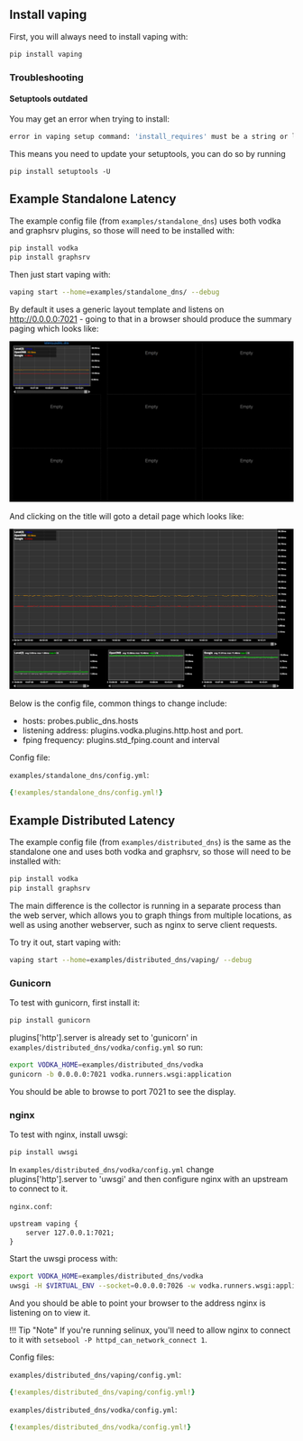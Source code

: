 
## Install vaping

First, you will always need to install vaping with:

```sh
pip install vaping
```

### Troubleshooting

#### Setuptools outdated

You may get an error when trying to install:

```sh
error in vaping setup command: 'install_requires' must be a string or list of strings containing valid project/version requirement specifiers; Expected ',' or end-of-list in whichcraft==0.4.0 ; python_version<'3.3' at  ; python_version<'3.3'
```

This means you need to update your setuptools, you can do so by running

```
pip install setuptools -U
```

## Example Standalone Latency

The example config file (from `examples/standalone_dns`) uses both vodka and graphsrv plugins, so those will need to be installed with:

```sh
pip install vodka
pip install graphsrv
```


Then just start vaping with:

```sh
vaping start --home=examples/standalone_dns/ --debug
```

By default it uses a generic layout template and listens on http://0.0.0.0:7021 - going to that in a browser should produce the summary paging which looks like:

![Vaping](https://raw.githubusercontent.com/20c/vaping/master/docs/img/standalone_dns.png)

And clicking on the title will goto a detail page which looks like:

![Vaping](https://raw.githubusercontent.com/20c/vaping/master/docs/img/standalone_dns-detail.png)

Below is the config file, common things to change include:

- hosts: probes.public_dns.hosts
- listening address: plugins.vodka.plugins.http.host and port.
- fping frequency: plugins.std_fping.count and interval

Config file:

`examples/standalone_dns/config.yml`:
```yml
{!examples/standalone_dns/config.yml!}
```


## Example Distributed Latency

The example config file (from `examples/distributed_dns`) is the same as the standalone one and uses both vodka and graphsrv, so those will need to be installed with:

```sh
pip install vodka
pip install graphsrv
```

The main difference is the collector is running in a separate process than the
web server, which allows you to graph things from multiple locations, as well
as using another webserver, such as nginx to serve client requests.


To try it out, start vaping with:

```sh
vaping start --home=examples/distributed_dns/vaping/ --debug
```

### Gunicorn

To test with gunicorn, first install it:

```sh
pip install gunicorn
```

plugins['http'].server is already set to 'gunicorn' in
`examples/distributed_dns/vodka/config.yml` so run:

```sh
export VODKA_HOME=examples/distributed_dns/vodka
gunicorn -b 0.0.0.0:7021 vodka.runners.wsgi:application
```

You should be able to browse to port 7021 to see the display.


### nginx

To test with nginx, install uwsgi:

```sh
pip install uwsgi
```

In `examples/distributed_dns/vodka/config.yml` change plugins['http'].server
to 'uwsgi' and then configure nginx with an upstream to connect to it.

`nginx.conf`:
```
upstream vaping {
    server 127.0.0.1:7021;
}
```

Start the uwsgi process with:

```sh
export VODKA_HOME=examples/distributed_dns/vodka
uwsgi -H $VIRTUAL_ENV --socket=0.0.0.0:7026 -w vodka.runners.wsgi:application --enable-threads
```

And you should be able to point your browser to the address nginx is listening
on to view it.

!!! Tip "Note"
    If you're running selinux, you'll need to allow nginx to connect to it
    with `setsebool -P httpd_can_network_connect 1`.

Config files:

`examples/distributed_dns/vaping/config.yml`:
```yml
{!examples/distributed_dns/vaping/config.yml!}
```

`examples/distributed_dns/vodka/config.yml`:
```yml
{!examples/distributed_dns/vodka/config.yml!}
```
